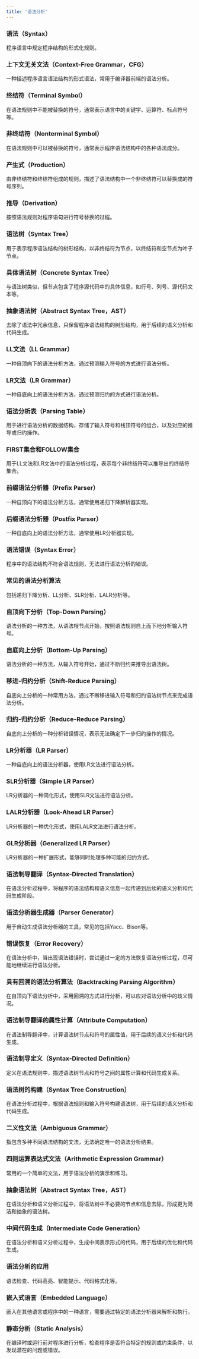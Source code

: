 ```yaml
---
title: '语法分析'
---
```


### 语法（Syntax）

程序语言中规定程序结构的形式化规则。

### 上下文无关文法（Context-Free Grammar，CFG）

一种描述程序语言语法结构的形式语法，常用于编译器前端的语法分析。


### 终结符（Terminal Symbol）

在语法规则中不能被替换的符号，通常表示语言中的关键字、运算符、标点符号等。

### 非终结符（Nonterminal Symbol）

在语法规则中可以被替换的符号，通常表示程序语法结构中的各种语法成分。

### 产生式（Production）

由非终结符和终结符组成的规则，描述了语法结构中一个非终结符可以替换成的符号序列。

### 推导（Derivation）

按照语法规则对程序语句进行符号替换的过程。

### 语法树（Syntax Tree）

用于表示程序语法结构的树形结构，以非终结符为节点，以终结符和空节点为叶子节点。

### 具体语法树（Concrete Syntax Tree）

与语法树类似，但节点包含了程序源代码中的具体信息，如行号、列号、源代码文本等。

### 抽象语法树（Abstract Syntax Tree，AST）

去除了语法中冗余信息，只保留程序语法结构的树形结构，用于后续的语义分析和代码生成。

### LL文法（LL Grammar）

一种自顶向下的语法分析方法，通过预测输入符号的方式进行语法分析。

### LR文法（LR Grammar）

一种自底向上的语法分析方法，通过预测归约的方式进行语法分析。

### 语法分析表（Parsing Table）

用于进行语法分析的数据结构，存储了输入符号和栈顶符号的组合，以及对应的推导或归约操作。

### FIRST集合和FOLLOW集合

用于LL文法和LR文法中的语法分析过程，表示每个非终结符可以推导出的终结符集合。

### 前缀语法分析器（Prefix Parser）

一种自顶向下的语法分析方法，通常使用递归下降解析器实现。

### 后缀语法分析器（Postfix Parser）

一种自底向上的语法分析方法，通常使用LR分析器实现。

### 语法错误（Syntax Error）

程序中的语法结构不符合语法规则，无法进行语法分析的错误。

### 常见的语法分析算法

包括递归下降分析、LL分析、SLR分析、LALR分析等。

### 自顶向下分析（Top-Down Parsing）

语法分析的一种方法，从语法根节点开始，按照语法规则自上而下地分析输入符号。

### 自底向上分析（Bottom-Up Parsing）

语法分析的一种方法，从输入符号开始，通过不断归约来推导出语法树。

### 移进-归约分析（Shift-Reduce Parsing）

自底向上分析的一种常用方法，通过不断移进输入符号和归约语法树节点来完成语法分析。

### 归约-归约分析（Reduce-Reduce Parsing）

自底向上分析的一种分析错误情况，表示无法确定下一步归约操作的情况。

### LR分析器（LR Parser）

一种自底向上的语法分析器，使用LR文法进行语法分析。

### SLR分析器（Simple LR Parser）

LR分析器的一种简化形式，使用SLR文法进行语法分析。

### LALR分析器（Look-Ahead LR Parser）

LR分析器的一种优化形式，使用LALR文法进行语法分析。

### GLR分析器（Generalized LR Parser）

LR分析器的一种扩展形式，能够同时处理多种可能的归约方式。

### 语法制导翻译（Syntax-Directed Translation）

在语法分析过程中，将程序的语法结构和语义信息一起传递到后续的语义分析和代码生成阶段。

### 语法分析器生成器（Parser Generator）

用于自动生成语法分析器的工具，常见的包括Yacc、Bison等。

### 错误恢复（Error Recovery）

在语法分析中，当出现语法错误时，尝试通过一定的方法恢复语法分析过程，尽可能地继续进行语法分析。

### 具有回溯的语法分析算法（Backtracking Parsing Algorithm）

在自顶向下语法分析中，采用回溯的方式进行分析，可以应对语法分析中的歧义情况。

### 语法制导翻译的属性计算（Attribute Computation）

在语法制导翻译中，计算语法树节点和符号的属性值，用于后续的语义分析和代码生成。

### 语法制导定义（Syntax-Directed Definition）

定义在语法规则中，描述语法树节点和符号之间的属性计算和代码生成关系。

### 语法树的构建（Syntax Tree Construction）

在语法分析过程中，根据语法规则和输入符号构建语法树，用于后续的语义分析和代码生成。

### 二义性文法（Ambiguous Grammar）

指包含多种不同语法结构的文法，无法确定唯一的语法分析结果。

### 四则运算表达式文法（Arithmetic Expression Grammar）

常用的一个简单的文法，用于语法分析的演示和练习。

### 抽象语法树（Abstract Syntax Tree，AST）

在语法分析和语义分析过程中，将语法树中不必要的节点和信息去除，形成更为简洁和抽象的语法树。

### 中间代码生成（Intermediate Code Generation）

在语法分析和语义分析过程中，生成中间表示形式的代码，用于后续的优化和代码生成。

### 语法分析的应用

语法检查、代码高亮、智能提示、代码格式化等。

### 嵌入式语言（Embedded Language）

嵌入在其他语言或程序中的一种语言，需要通过特定的语法分析器来解析和执行。

### 静态分析（Static Analysis）

在编译时或运行前对程序进行分析，检查程序是否符合特定的规则或约束条件，以发现潜在的问题或错误。